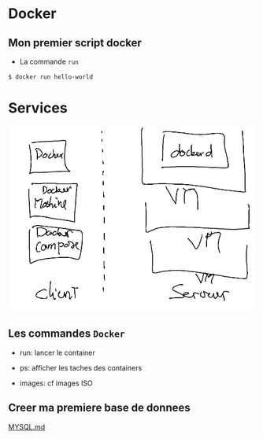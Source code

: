 # Docker




## Mon premier script docker

* La commande `run`

```
$ docker run hello-world
```


# Services

![alt tag](./docker-service.png)


## Les commandes `Docker`

* run: lancer le container

* ps: afficher les taches des containers

* images: cf images ISO


## Creer ma premiere base de donnees

[MYSQL.md](./MYSQL.md)
